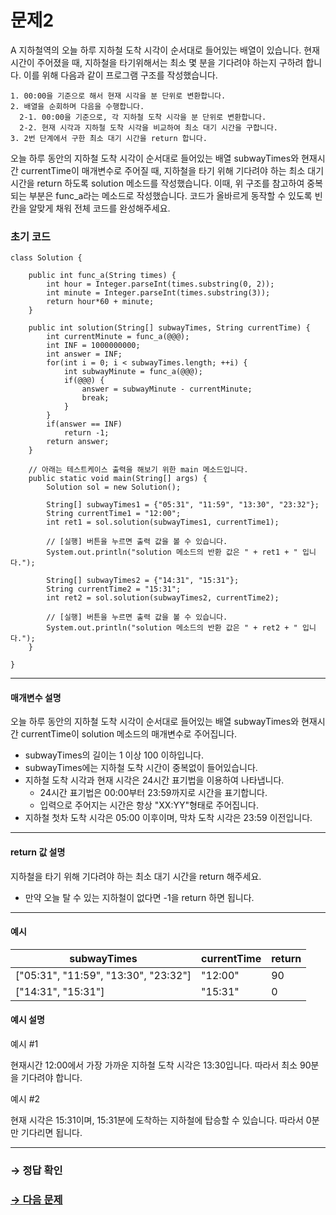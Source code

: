 # 문제2

A 지하철역의 오늘 하루 지하철 도착 시각이 순서대로 들어있는 배열이 있습니다. 현재 시간이 주어졌을 때, 지하철을 타기위해서는 최소 몇 분을 기다려야 하는지 구하려 합니다. 이를 위해 다음과 같이 프로그램 구조를 작성했습니다.

~~~
1. 00:00을 기준으로 해서 현재 시각을 분 단위로 변환합니다.
2. 배열을 순회하며 다음을 수행합니다.
  2-1. 00:00을 기준으로, 각 지하철 도착 시각을 분 단위로 변환합니다.
  2-2. 현재 시각과 지하철 도착 시각을 비교하여 최소 대기 시간을 구합니다.
3. 2번 단계에서 구한 최소 대기 시간을 return 합니다.
~~~

오늘 하루 동안의 지하철 도착 시각이 순서대로 들어있는 배열 subwayTimes와 현재시간 currentTime이 매개변수로 주어질 때, 지하철을 타기 위해 기다려야 하는 최소 대기 시간을 return 하도록 solution 메소드를 작성했습니다. 이때, 위 구조를 참고하여 중복되는 부분은 func_a라는 메소드로 작성했습니다. 코드가 올바르게 동작할 수 있도록 빈칸을 알맞게 채워 전체 코드를 완성해주세요.

### 초기 코드

```
class Solution {

    public int func_a(String times) {
        int hour = Integer.parseInt(times.substring(0, 2));
        int minute = Integer.parseInt(times.substring(3));
        return hour*60 + minute;
    }
    
    public int solution(String[] subwayTimes, String currentTime) {
        int currentMinute = func_a(@@@);
        int INF = 1000000000;
        int answer = INF;
        for(int i = 0; i < subwayTimes.length; ++i) {
            int subwayMinute = func_a(@@@);
            if(@@@) {
                answer = subwayMinute - currentMinute;
                break;
            }
        }
        if(answer == INF)
            return -1;
        return answer;
    }

    // 아래는 테스트케이스 출력을 해보기 위한 main 메소드입니다.
    public static void main(String[] args) {
        Solution sol = new Solution();
        
        String[] subwayTimes1 = {"05:31", "11:59", "13:30", "23:32"};
        String currentTime1 = "12:00";
        int ret1 = sol.solution(subwayTimes1, currentTime1);

        // [실행] 버튼을 누르면 출력 값을 볼 수 있습니다.
        System.out.println("solution 메소드의 반환 값은 " + ret1 + " 입니다.");

        String[] subwayTimes2 = {"14:31", "15:31"};
        String currentTime2 = "15:31";
        int ret2 = sol.solution(subwayTimes2, currentTime2);

        // [실행] 버튼을 누르면 출력 값을 볼 수 있습니다.
        System.out.println("solution 메소드의 반환 값은 " + ret2 + " 입니다.");
    }
    
}

```

---

#### 매개변수 설명
오늘 하루 동안의 지하철 도착 시각이 순서대로 들어있는 배열 subwayTimes와 현재시간 currentTime이 solution 메소드의 매개변수로 주어집니다. 

* subwayTimes의 길이는 1 이상 100 이하입니다.
* subwayTimes에는 지하철 도착 시간이 중복없이 들어있습니다.
* 지하철 도착 시각과 현재 시각은 24시간 표기법을 이용하여 나타냅니다.
  * 24시간 표기법은 00:00부터 23:59까지로 시간을 표기합니다.
  * 입력으로 주어지는 시간은 항상 "XX:YY"형태로 주어집니다.
* 지하철 첫차 도착 시각은 05:00 이후이며, 막차 도착 시각은 23:59 이전입니다.

---

#### return 값 설명
지하철을 타기 위해 기다려야 하는 최소 대기 시간을 return 해주세요.
* 만약 오늘 탈 수 있는 지하철이 없다면 -1을 return 하면 됩니다.

---

#### 예시

| subwayTimes                | currentTime | return |
|-----------------------------|--------------|--------|
| ["05:31", "11:59", "13:30", "23:32"] | "12:00"      | 90     |
| ["14:31", "15:31"]          | "15:31"      | 0      |

#### 예시 설명

예시 #1

현재시간 12:00에서 가장 가까운 지하철 도착 시각은 13:30입니다.
따라서 최소 90분을 기다려야 합니다.

예시 #2

현재 시각은 15:31이며, 15:31분에 도착하는 지하철에 탑승할 수 있습니다. 따라서 0분만 기다리면 됩니다.

---

### → 정답 확인

### [→ 다음 문제](../no_03/ "COS Pro 1급 Java 2차 3번 문제")
